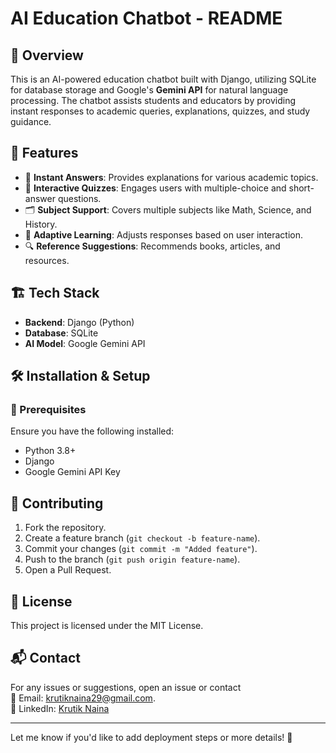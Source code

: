 # AI Education Chatbot - README  

## 📌 Overview  
This is an AI-powered education chatbot built with Django, utilizing SQLite for database storage and Google's **Gemini API** for natural language processing. The chatbot assists students and educators by providing instant responses to academic queries, explanations, quizzes, and study guidance.  

## 🚀 Features  
- 📖 **Instant Answers**: Provides explanations for various academic topics.  
- 🎯 **Interactive Quizzes**: Engages users with multiple-choice and short-answer questions.  
- 🗂 **Subject Support**: Covers multiple subjects like Math, Science, and History.  
- 🔄 **Adaptive Learning**: Adjusts responses based on user interaction.  
- 🔍 **Reference Suggestions**: Recommends books, articles, and resources.  

## 🏗️ Tech Stack  
- **Backend**: Django (Python)  
- **Database**: SQLite  
- **AI Model**: Google Gemini API  

## 🛠️ Installation & Setup  

### 🔹 Prerequisites  
Ensure you have the following installed:  
- Python 3.8+  
- Django  
- Google Gemini API Key  


## 👥 Contributing  
1. Fork the repository.  
2. Create a feature branch (`git checkout -b feature-name`).  
3. Commit your changes (`git commit -m "Added feature"`).  
4. Push to the branch (`git push origin feature-name`).  
5. Open a Pull Request.  

## 📝 License  
This project is licensed under the MIT License.  

## 📬 Contact  

For any issues or suggestions, open an issue or contact<br/>
📧 Email: [krutiknaina29@gmail.com](mailto:krutiknaina29@gmail.com).<br/>
🔗 LinkedIn: [Krutik Naina](https://www.linkedin.com/in/krutik-naina/)

---

Let me know if you'd like to add deployment steps or more details! 🚀
